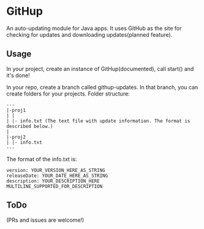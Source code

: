 GitHup
======

An auto-updating module for Java apps.
It uses GitHub as the site for checking for updates and downloading updates(planned feature).

Usage
------

In your project, create an instance of GitHup(documented), call start() and it's done!

In your repo, create a branch called githup-updates. In that branch, you can create folders for your projects.
Folder structure:

    ---
    |-proj1
    | |
    | |- info.txt (The text file with update information. The format is described below.)
    |
    |-proj2
    | |- info.txt
    ---

The format of the info.txt is:

    version: YOUR_VERSION_HERE_AS_STRING
    releaseDate: YOUR_DATE_HERE_AS_STRING
    description: YOUR_DESCRIPTION_HERE
    MULTILINE_SUPPORTED_FOR_DESCRIPTION

ToDo
------
(PRs and issues are welcome!)
